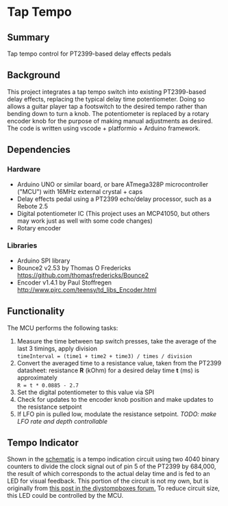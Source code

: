 # Tap Tempo

## Summary
Tap tempo control for PT2399-based delay effects pedals

## Background
This project integrates a tap tempo switch into existing PT2399-based delay effects, replacing the typical delay time potentiometer. Doing so allows a guitar player tap a footswitch to the desired tempo rather than bending down to turn a knob. The potentiometer is replaced by a rotary encoder knob for the purpose of making manual adjustments as desired. The code is written using vscode + platformio + Arduino framework.

## Dependencies
### Hardware
- Arduino UNO or similar board, or bare ATmega328P microcontroller ("MCU") with 16MHz external crystal + caps
- Delay effects pedal using a PT2399 echo/delay processor, such as a Rebote 2.5
- Digital potentiometer IC (This project uses an MCP41050, but others may work just as well with some code changes)
- Rotary encoder
### Libraries
- Arduino SPI library
- Bounce2 v2.53 by Thomas O Fredericks https://github.com/thomasfredericks/Bounce2
- Encoder v1.4.1 by Paul Stoffregen http://www.pjrc.com/teensy/td_libs_Encoder.html

## Functionality
The MCU performs the following tasks:
1. Measure the time between tap switch presses, take the average of the last 3 timings, apply division  
`timeInterval = (time1 + time2 + time3) / times / division`
2. Convert the averaged time to a resistance value, taken from the PT2399 datasheet: resistance **R** (kOhm) for a desired delay time **t** (ms) is approximately  
`R = t * 0.0885 - 2.7`
3. Set the digital potentiometer to this value via SPI
4. Check for updates to the encoder knob position and make updates to the resistance setpoint
5. If LFO pin is pulled low, modulate the resistance setpoint. *TODO: make LFO rate and depth controllable*

## Tempo Indicator
Shown in the [schematic](tap-tempo-schematic.pdf) is a tempo indication circuit using two 4040 binary counters to divide the clock signal out of pin 5 of the PT2399 by 684,000, the result of which corresponds to the actual delay time and is fed to an LED for visual feedback. This portion of the circuit is not my own, but is originally from [this post in the diystompboxes forum.](https://www.diystompboxes.com/smfforum/index.php?topic=50185.0) To reduce circuit size, this LED could be controlled by the MCU.
